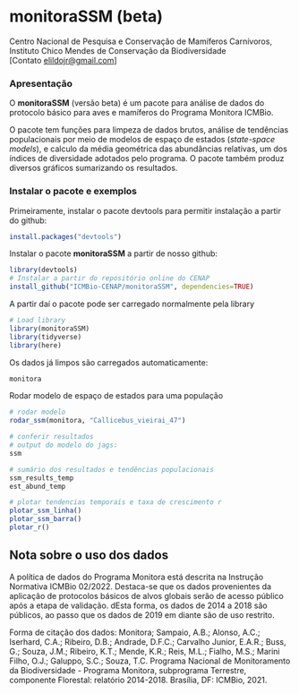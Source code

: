 # monitoraSSM (beta)
Centro Nacional de Pesquisa e Conservação de Mamíferos Carnívoros, Instituto Chico Mendes de Conservação da Biodiversidade <br />
[Contato elildojr@gmail.com]  



### Apresentação

O **monitoraSSM** (versão beta) é um pacote para análise de dados do protocolo básico para aves e mamíferos do Programa Monitora ICMBio.

O pacote tem funções para limpeza de dados brutos, análise de tendências populacionais por meio de modelos de espaço de estados (*state-space models*), e calculo da média geométrica das abundâncias relativas, um dos índices de diversidade adotados pelo programa. O pacote também  produz diversos gráficos sumarizando os resultados.


### Instalar o pacote e exemplos

Primeiramente, instalar o pacote devtools para permitir instalação a partir do github:


```r
install.packages("devtools")
```

Instalar o pacote **monitoraSSM** a partir de nosso github:


```r
library(devtools)
# Instalar a partir do repositório online do CENAP
install_github("ICMBio-CENAP/monitoraSSM", dependencies=TRUE)

```

A partir daí o pacote pode ser carregado normalmente pela library


```r
# Load library
library(monitoraSSM)
library(tidyverse)
library(here)

```

Os dados já limpos são carregados automaticamente:
```r
monitora
```

Rodar modelo de espaço de estados para uma população

```r
# rodar modelo
rodar_ssm(monitora, "Callicebus_vieirai_47")

# conferir resultados
# output do modelo do jags:
ssm

# sumário dos resultados e tendências populacionais
ssm_results_temp
est_abund_temp

# plotar tendencias temporais e taxa de crescimento r
plotar_ssm_linha()
plotar_ssm_barra()
plotar_r()


```

## Nota sobre o uso dos dados

A política de dados do Programa Monitora está descrita na Instrução Normativa ICMBio 02/2022. Destaca-se que os dados provenientes da aplicação de protocolos básicos de alvos globais serão de acesso público após a etapa de validação. dEsta forma, os dados de 2014 a 2018 são públicos, ao passo que os dados de 2019 em diante são de uso restrito.

Forma de citação dos dados: Monitora; Sampaio, A.B.; Alonso, A.C.; Iserhard, C.A.; Ribeiro, D.B.; Andrade, D.F.C.;  Carvalho Junior, E.A.R.; Buss, G.; Souza, J.M.; Ribeiro, K.T.; Mende, K.R.; Reis, M.L.; Fialho, M.S.; Marini Filho, O.J.; Galuppo, S.C.; Souza, T.C. Programa Nacional de Monitoramento da Biodiversidade - Programa Monitora, subprograma Terrestre, componente Florestal: relatório 2014-2018. Brasília, DF: ICMBio, 2021.
